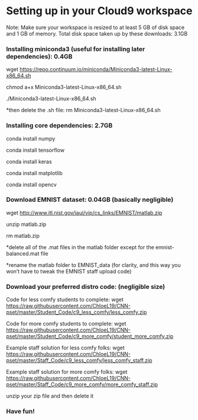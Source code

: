# Setting up in your Cloud9 workspace

Note: Make sure your workspace is resized to at least 5 GB of disk space and 1 GB of memory.
Total disk space taken up by these downloads: 3.1GB

### Installing miniconda3 (useful for installing later dependencies): 0.4GB
wget https://repo.continuum.io/miniconda/Miniconda3-latest-Linux-x86_64.sh

chmod a+x Miniconda3-latest-Linux-x86_64.sh

./Miniconda3-latest-Linux-x86_64.sh

*then delete the .sh file: rm Miniconda3-latest-Linux-x86_64.sh

### Installing core dependencies: 2.7GB
conda install numpy 

conda install tensorflow

conda install keras 

conda install matplotlib 

conda install opencv 

### Download EMNIST dataset: 0.04GB (basically negligible)
wget http://www.itl.nist.gov/iaui/vip/cs_links/EMNIST/matlab.zip

unzip matlab.zip

rm matlab.zip

*delete all of the .mat files in the matlab folder except for the emnist-balanced.mat file

*rename the matlab folder to EMNIST_data (for clarity, and this way you won’t have to tweak the EMNIST staff upload code)

### Download your preferred distro code: (negligible size)
Code for less comfy students to complete: wget https://raw.githubusercontent.com/ChloeL19/CNN-pset/master/Student_Code/c9_less_comfy/less_comfy.zip

Code for more comfy students to complete: wget https://raw.githubusercontent.com/ChloeL19/CNN-pset/master/Student_Code/c9_more_comfy/student_more_comfy.zip

Example staff solution for less comfy folks: wget https://raw.githubusercontent.com/ChloeL19/CNN-pset/master/Staff_Code/c9_less_comfy/less_comfy_staff.zip

Example staff solution for more comfy folks:   wget https://raw.githubusercontent.com/ChloeL19/CNN-pset/master/Staff_Code/c9_more_comfy/more_comfy_staff.zip

unzip your zip file and then delete it

### Have fun!
